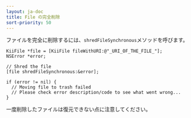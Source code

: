 ```yaml
---
layout: ja-doc
title: File の完全削除
sort-priority: 50
---
```

ファイルを完全に削除するには、`shredFileSynchronous`メソッドを呼びます。

```objc
KiiFile *file = [KiiFile fileWithURI:@"_URI_OF_THE_FILE_"];
NSError *error;

// Shred the file
[file shredFileSynchronous:&error];

if (error != nil) {
  // Moving file to trash failed
  // Please check error description/code to see what went wrong...
}
```

一度削除したファイルは復元できない点に注意してください。

